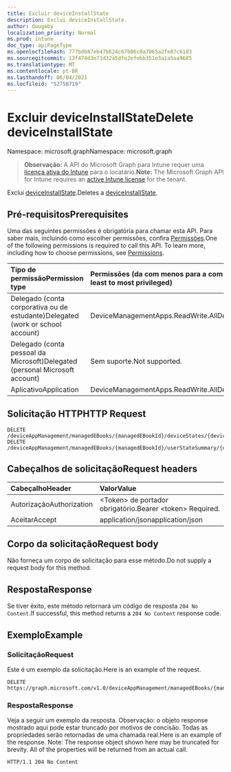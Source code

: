 ```yaml
---
title: Excluir deviceInstallState
description: Exclui deviceInstallState.
author: dougeby
localization_priority: Normal
ms.prod: intune
doc_type: apiPageType
ms.openlocfilehash: 777bdb87eb47b624c67b06c0a7065a2fe07c6103
ms.sourcegitcommit: 13f474d3e71d32a5dfe2efebb351e3a1a5aa9685
ms.translationtype: MT
ms.contentlocale: pt-BR
ms.lasthandoff: 06/04/2021
ms.locfileid: "52758719"
---
```

# <a name="delete-deviceinstallstate"></a><span data-ttu-id="6fe2a-103">Excluir deviceInstallState</span><span class="sxs-lookup"><span data-stu-id="6fe2a-103">Delete deviceInstallState</span></span>

<span data-ttu-id="6fe2a-104">Namespace: microsoft.graph</span><span class="sxs-lookup"><span data-stu-id="6fe2a-104">Namespace: microsoft.graph</span></span>

> <span data-ttu-id="6fe2a-105">**Observação:** A API do Microsoft Graph para Intune requer uma [licença ativa do Intune](https://go.microsoft.com/fwlink/?linkid=839381) para o locatário.</span><span class="sxs-lookup"><span data-stu-id="6fe2a-105">**Note:** The Microsoft Graph API for Intune requires an [active Intune license](https://go.microsoft.com/fwlink/?linkid=839381) for the tenant.</span></span>

<span data-ttu-id="6fe2a-106">Exclui [deviceInstallState](../resources/intune-books-deviceinstallstate.md).</span><span class="sxs-lookup"><span data-stu-id="6fe2a-106">Deletes a [deviceInstallState](../resources/intune-books-deviceinstallstate.md).</span></span>

## <a name="prerequisites"></a><span data-ttu-id="6fe2a-107">Pré-requisitos</span><span class="sxs-lookup"><span data-stu-id="6fe2a-107">Prerequisites</span></span>
<span data-ttu-id="6fe2a-p101">Uma das seguintes permissões é obrigatória para chamar esta API. Para saber mais, incluindo como escolher permissões, confira [Permissões](/graph/permissions-reference).</span><span class="sxs-lookup"><span data-stu-id="6fe2a-p101">One of the following permissions is required to call this API. To learn more, including how to choose permissions, see [Permissions](/graph/permissions-reference).</span></span>

|<span data-ttu-id="6fe2a-110">Tipo de permissão</span><span class="sxs-lookup"><span data-stu-id="6fe2a-110">Permission type</span></span>|<span data-ttu-id="6fe2a-111">Permissões (da com menos para a com mais privilégios)</span><span class="sxs-lookup"><span data-stu-id="6fe2a-111">Permissions (from least to most privileged)</span></span>|
|:---|:---|
|<span data-ttu-id="6fe2a-112">Delegado (conta corporativa ou de estudante)</span><span class="sxs-lookup"><span data-stu-id="6fe2a-112">Delegated (work or school account)</span></span>|<span data-ttu-id="6fe2a-113">DeviceManagementApps.ReadWrite.All</span><span class="sxs-lookup"><span data-stu-id="6fe2a-113">DeviceManagementApps.ReadWrite.All</span></span>|
|<span data-ttu-id="6fe2a-114">Delegado (conta pessoal da Microsoft)</span><span class="sxs-lookup"><span data-stu-id="6fe2a-114">Delegated (personal Microsoft account)</span></span>|<span data-ttu-id="6fe2a-115">Sem suporte.</span><span class="sxs-lookup"><span data-stu-id="6fe2a-115">Not supported.</span></span>|
|<span data-ttu-id="6fe2a-116">Aplicativo</span><span class="sxs-lookup"><span data-stu-id="6fe2a-116">Application</span></span>|<span data-ttu-id="6fe2a-117">DeviceManagementApps.ReadWrite.All</span><span class="sxs-lookup"><span data-stu-id="6fe2a-117">DeviceManagementApps.ReadWrite.All</span></span>|

## <a name="http-request"></a><span data-ttu-id="6fe2a-118">Solicitação HTTP</span><span class="sxs-lookup"><span data-stu-id="6fe2a-118">HTTP Request</span></span>
<!-- {
  "blockType": "ignored"
}
-->
``` http
DELETE /deviceAppManagement/managedEBooks/{managedEBookId}/deviceStates/{deviceInstallStateId}
DELETE /deviceAppManagement/managedEBooks/{managedEBookId}/userStateSummary/{userInstallStateSummaryId}/deviceStates/{deviceInstallStateId}
```

## <a name="request-headers"></a><span data-ttu-id="6fe2a-119">Cabeçalhos de solicitação</span><span class="sxs-lookup"><span data-stu-id="6fe2a-119">Request headers</span></span>
|<span data-ttu-id="6fe2a-120">Cabeçalho</span><span class="sxs-lookup"><span data-stu-id="6fe2a-120">Header</span></span>|<span data-ttu-id="6fe2a-121">Valor</span><span class="sxs-lookup"><span data-stu-id="6fe2a-121">Value</span></span>|
|:---|:---|
|<span data-ttu-id="6fe2a-122">Autorização</span><span class="sxs-lookup"><span data-stu-id="6fe2a-122">Authorization</span></span>|<span data-ttu-id="6fe2a-123">&lt;Token&gt; de portador obrigatório.</span><span class="sxs-lookup"><span data-stu-id="6fe2a-123">Bearer &lt;token&gt; Required.</span></span>|
|<span data-ttu-id="6fe2a-124">Aceitar</span><span class="sxs-lookup"><span data-stu-id="6fe2a-124">Accept</span></span>|<span data-ttu-id="6fe2a-125">application/json</span><span class="sxs-lookup"><span data-stu-id="6fe2a-125">application/json</span></span>|

## <a name="request-body"></a><span data-ttu-id="6fe2a-126">Corpo da solicitação</span><span class="sxs-lookup"><span data-stu-id="6fe2a-126">Request body</span></span>
<span data-ttu-id="6fe2a-127">Não forneça um corpo de solicitação para esse método.</span><span class="sxs-lookup"><span data-stu-id="6fe2a-127">Do not supply a request body for this method.</span></span>

## <a name="response"></a><span data-ttu-id="6fe2a-128">Resposta</span><span class="sxs-lookup"><span data-stu-id="6fe2a-128">Response</span></span>
<span data-ttu-id="6fe2a-129">Se tiver êxito, este método retornará um código de resposta `204 No Content`.</span><span class="sxs-lookup"><span data-stu-id="6fe2a-129">If successful, this method returns a `204 No Content` response code.</span></span>

## <a name="example"></a><span data-ttu-id="6fe2a-130">Exemplo</span><span class="sxs-lookup"><span data-stu-id="6fe2a-130">Example</span></span>

### <a name="request"></a><span data-ttu-id="6fe2a-131">Solicitação</span><span class="sxs-lookup"><span data-stu-id="6fe2a-131">Request</span></span>
<span data-ttu-id="6fe2a-132">Este é um exemplo da solicitação.</span><span class="sxs-lookup"><span data-stu-id="6fe2a-132">Here is an example of the request.</span></span>
``` http
DELETE https://graph.microsoft.com/v1.0/deviceAppManagement/managedEBooks/{managedEBookId}/deviceStates/{deviceInstallStateId}
```

### <a name="response"></a><span data-ttu-id="6fe2a-133">Resposta</span><span class="sxs-lookup"><span data-stu-id="6fe2a-133">Response</span></span>
<span data-ttu-id="6fe2a-p102">Veja a seguir um exemplo da resposta. Observação: o objeto response mostrado aqui pode estar truncado por motivos de concisão. Todas as propriedades serão retornadas de uma chamada real.</span><span class="sxs-lookup"><span data-stu-id="6fe2a-p102">Here is an example of the response. Note: The response object shown here may be truncated for brevity. All of the properties will be returned from an actual call.</span></span>
``` http
HTTP/1.1 204 No Content
```





